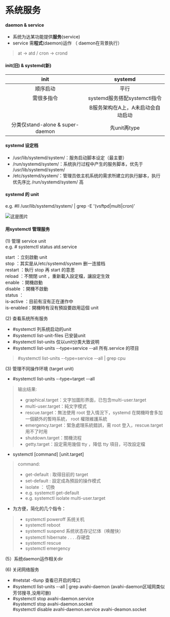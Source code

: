 # 系统服务
#### daemon & service
- 系统为达某功能提供**服务**(service)
- service 需**程式**(daemon)运作 （ daemon在背景执行）   
> at → atd / cron → crond

#### init(旧) & systemd(新)
|init|systemd|
|:---:|:---:|
|顺序启动|平行|
|需很多指令|systemd服务搭配systemctl指令|
||B服务架构在A上，A未启动会自动启动|
|分类仅stand-alone & super-daemon|先unit再type|

#### systemd 设定档

- /usr/lib/systemd/system/：服务启动脚本设定（最主要）
- /run/systemd/system/：系统执行过程中产生的服务脚本，优先于 /usr/lib/systemd/system/ 
- /etc/systemd/system/：管理员依主机系统的需求所建立的执行腳本，执行优先序比 /run/systemd/system/ 高



#### systemd 的 unit
e.g. #ll /usr/lib/systemd/system/ | grep -E '(vsftpd|multi|cron)'    
     
![这是图片](/home/panda/no-starch/ng/jpg/17-1.jpg "unit")

#### 用systemctl 管理服务
(1) 管理 service unit   
e.g. # systemctl status atd.service   

start     ：立刻啟動 unit   
stop      ：其实是从/etc/systemd/system 删一连接档   
restart   ：執行 stop 再 start 的意思   
reload    ：不關閉 unit ，重新載入設定檔，讓設定生效   
enable    ：開機啟動   
disable   ：開機不啟動   
status    ：    
is-active ：目前有沒有正在運作中   
is-enabled：開機時有沒有預設要啟用這個 unit   

(2) 查看系统所有服务
- #systemctl 列系统启动的unit
- #systemctl list-unit-files 已安装unit
- #systemctl list-units 仅以unit分类大致说明
- #systemctl list-units --type=service --all 所有.service 的项目
> #systemctl list-units --type=service --all | grep cpu


(3) 管理不同操作环境 (target unit)
- #systemctl list-units --type=target --all 
> 输出结果:
> - graphical.target：文字加圖形界面，已包含multi-user.target
> - multi-user.target：純文字模式
> - rescue.target：無法使用 root 登入情況下，systemd 在開機時會多加一個額外的暫時系統， root 權限維護系統
> - emergency.target：緊急處理系統錯誤，需 root 登入，rescue.target 用不了时用
> - shutdown.target：關機流程
> - getty.target：設定需用幾個 tty ，降低 tty 項目，可改設定檔
- systemctl [command] [unit.target]
> command:
> - get-default : 取得目前的 target 
> - set-default : 設定成為預設的操作模式
> - isolate ： 切換
> - e.g. systemctl get-default 
> - e.g. systemctl isolate multi-user.target
- 为方便，简化的几个指令：
> - systemctl poweroff 系统关机
> - systemctl reboot
> - systemctl suspend 系统状态存记忆体（唤醒快）
> - systemctl hibernate . . . .存硬盘
> - systemctl rescue
> - systemctl emergency

(5）系统daemon运作相关dir 


(6) 关闭网络服务 
- #netstat -tlunp  查看已开启的埠口
- #systemctl list-units --all | grep avahi-daemon (avahi-daemon区域网类似芳邻搜寻,没用可删)
- #systemctl stop avahi-daemon.service   
  #systemctl stop avahi-daemon.socket   
  #systemctl disable avahi-daemon.service avahi-deamon.socket


